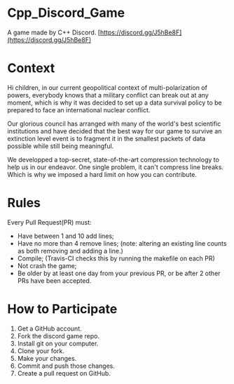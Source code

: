 # Cpp_Discord_Game
A game made by C++ Discord.  [https://discord.gg/J5hBe8F](https://discord.gg/J5hBe8F)

# Context
Hi children, in our current geopolitical context of multi-polarization of powers, everybody knows that a military conflict can break out at any moment, which is why it was decided to set up a data survival policy to be prepared to face an international nuclear conflict.

Our glorious council has arranged with many of the world's best scientific institutions and have decided that the best way for our game to survive an extinction level event is to fragment it in the smallest packets of data possible while still being meaningful.

We developped a top-secret, state-of-the-art compression technology to help us in our endeavor. One single problem, it can't compress line breaks. Which is why we imposed a hard limit on how you can contribute.

# Rules
Every Pull Request(PR) must:
* Have between 1 and 10 add lines;
* Have no more than 4 remove lines; (note: altering an existing line counts as both removing and adding a line.)
* Compile; (Travis-CI checks this by running the makefile on each PR)
* Not crash the game;
* Be older by at least one day from your previous PR, or be after 2 other PRs have been accepted.

# How to Participate
1. Get a GitHub account.
2. Fork the discord game repo.
3. Install git on your computer.
4. Clone your fork.
5. Make your changes.
6. Commit and push those changes.
7. Create a pull request on GitHub.
